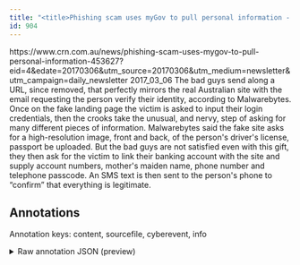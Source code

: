 ```yaml
---
title: "<title>Phishing scam uses myGov to pull personal information - Security - CRN Australia</title>"
id: 904
---
```


<title>Phishing scam uses myGov to pull personal information - Security - CRN Australia</title>
<source> https://www.crn.com.au/news/phishing-scam-uses-mygov-to-pull-personal-information-453627?eid=4&edate=20170306&utm_source=20170306&utm_medium=newsletter&utm_campaign=daily_newsletter </source>
<date> 2017_03_06 </date>
<text>
The bad guys send along a URL, since removed, that perfectly mirrors the real Australian site with the email requesting the person verify their identity, according to Malwarebytes.
Once on the fake landing page the victim is asked to input their login credentials, then the crooks take the unusual, and nervy, step of asking for many different pieces of information.
Malwarebytes said the fake site asks for a high-resolution image, front and back, of the person's driver's license, passport be uploaded.
But the bad guys are not satisfied even with this gift, they then ask for the victim to link their banking account with the site and supply account numbers, mother's maiden name, phone number and telephone passcode.
An SMS text is then sent to the person's phone to “confirm” that everything is legitimate.
</text>



## Annotations

Annotation keys: content, sourcefile, cyberevent, info

<details>
<summary>Raw annotation JSON (preview)</summary>

```json
{
  "content": "The bad guys send along a URL, since removed, that perfectly mirrors the real Australian site with the email requesting the person verify their identity, according to Malwarebytes. Once on the fake landing page the victim is asked to input their login credentials, then the crooks take the unusual, and nervy, step of asking for many different pieces of information. Malwarebytes said the fake site asks for a high-resolution image, front and back, of the person's driver's license, passport be uploaded. But the bad guys are not satisfied even with this gift, they then ask for the victim to link their banking account with the site and supply account numbers, mother's maiden name, phone number and telephone passcode. An SMS text is then sent to the person's phone to \u201cconfirm\u201d that everything is legitimate",
  "sourcefile": "904.txt",
  "cyberevent": {
    "hopper": [
      {
        "index": 0,
        "relation": "Same",
        "events": [
          {
            "index": "E1",
            "type": "Attack",
            "realis": "Generic",
            "nugget": {
              "startOffset": 13,
              "index": "T1",
              "endOffset": 17,
              "text": "send"
            },
            "argument": [
              {
                "index": "T5",
                "text": "The bad guys",
                "endOffset": 12,
                "role": {
                  "type": "Attacker"
                },
                "startOffset": 0,
                "type": "Person"
              }
            ],
            "subtype": "Phishing"
          },
          {
            "index": "E2",
            "type": "Attack",
            "realis": "Generic",
            "nugget": {
              "startOffset": 51,
              "index": "T2",
              "endOffset": 68,
              "text": "perfectly mirrors"
            },
            "argument": [
              {
                "index": "T3",
                "text": "the real Australian site",
                "endOffset": 93,
                "role": {
                  "type": "Trusted-Entity"
                },
                "startOffset": 69,
                "type": "Website"
              },
              {
                "index": "T4",
                "text": "the email requesting the person verify their identity",
                "endOffset": 152,
                "role": {
                  "CAPEC-Meta": "Content Spoofing",
                  "type": "Attack-Pattern",
                  "confidence": 0.8907935321331024
                },
                "startOffset": 99,
                "type": "Capabilities"
              },
              {
                "index": "T6",
                "text": "asking for many different pieces of information",
                "endOffset": 365,
                "role": {
                  "type": "Purpose",
                  "subtype": "Monetary",
                  "confidence": 0.8463790416717529
                },
                "startOffset": 318,
                "type": "Purpose"
              },
              {
                "index": "T7",
                "text": "is asked to input their login credentials",
                "endOffset": 263,
                "role": {
                  "type": "Purpose",
                  "subtype": "Gathering data",
                  "confidence": 0.909366101026535
                },
                "startOffset": 222,
                "type": "Purpose"
              },
              {
                "index": "T9",
                "text": "victim",
                "endOffset": 221,
                "role": {
                  "type": "Victim"
                },
                "startOffset": 215,
                "type": "Person"
              },
              {
                "index": "T8",
                "text": "fake landing page",
                "endOffset": 210,
                "role": {
                  "type": "Tool"
                },
                "
```
</details>
